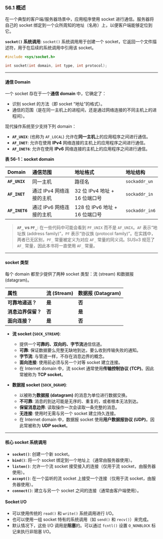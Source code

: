### **56.1 概述**

在一个典型的客户端/服务器场景中，应用程序使用 socket 进行通信。服务器将自己的 socket 绑定到一个众所周知的地址（名称）上，以便客户端能够定位到它。

**`socket()` 系统调用**:
`socket()` 系统调用用于创建一个 socket，它返回一个文件描述符，用于在后续的系统调用中引用该 socket。

```c
#include <sys/socket.h>

int socket(int domain, int type, int protocol);
```

-----

#### **通信 Domain**

一个 socket 存在于一个**通信 domain** 中，它确定了：

  * 识别 socket 的方法（即 socket “地址”的格式）。
  * 通信的范围（是在同一主机上的进程间，还是通过网络连接的不同主机上的进程间）。

现代操作系统至少支持下列 domain：

  * **`AF_UNIX`**: (也称为 `AF_LOCAL`) 允许在**同一主机**上的应用程序之间进行通信。
  * **`AF_INET`**: 允许在使用 **IPv4** 网络连接的主机上的应用程序之间进行通信。
  * **`AF_INET6`**: 允许在使用 **IPv6** 网络连接的主机上的应用程序之间进行通信。

**表 56-1：socket domain**


| Domain         | 通信范围            | 地址格式                    | 地址结构           |
| :------------- | :-------------- | :---------------------- | :------------- |
| **`AF_UNIX`**  | 同一主机            | 路径名                     | `sockaddr_un`  |
| **`AF_INET`**  | 通过 IPv4 网络连接的主机 | 32 位 IPv4 地址 + 16 位端口号  | `sockaddr_in`  |
| **`AF_INET6`** | 通过 IPv6 网络连接的主机 | 128 位 IPv6 地址 + 16 位端口号 | `sockaddr_in6` |

> **`AF_` vs `PF_`**:
> 在一些代码中可能会看到 `PF_UNIX` 而不是 `AF_UNIX`。`AF` 表示“地址族 (address family)”，`PF` 表示“协议族 (protocol family)”。在实践中，两者已无区别，`PF_` 常量被定义为对应 `AF_` 常量的同义词。SUSv3 规范了 `AF_` 常量，因此本书将一直使用 `AF_` 常量。

-----

#### **socket 类型**

每个 domain 都至少提供了两种 socket 类型：流 (stream) 和数据报 (datagram)。

| 属性          | 流 (Stream) | 数据报 (Datagram) |
| :---------- | :--------- | :------------- |
| **可靠地递送？**  | **是**      | **否**          |
| **消息边界保留？** | **否**      | **是**          |
| **面向连接？**   | **是**      | **否**          |

  * **流 socket (`SOCK_STREAM`)**:

      * 提供一个**可靠的、双向的、字节流**通信信道。
      * **可靠**: 保证数据要么完整无缺地到达，要么收到传输失败的通知。
      * **字节流**: 与管道一样，不存在消息边界的概念。
      * **面向连接**: 使用前必须与另一个对等 socket 建立连接。
      * 在 Internet domain 中，流 socket 通常使用**传输控制协议 (TCP)**。因此常被称为 **TCP socket**。

  * **数据报 socket (`SOCK_DGRAM`)**:

      * 以被称为**数据报 (datagram)** 的消息为单位进行数据交换。
      * **不可靠**: 消息的到达可能是无序的、重复的，或者根本无法到达。
      * **保留消息边界**: 读取操作一次会读取一条完整的消息。
      * **无连接**: 使用时无需与另一个 socket 建立持久连接。
      * 在 Internet domain 中，数据报 socket 使用**用户数据报协议 (UDP)**。因此常被称为 **UDP socket**。

-----

#### **核心 socket 系统调用**

  * **`socket()`**: 创建一个新 socket。
  * **`bind()`**: 将一个 socket 绑定到一个地址上（通常由服务器使用）。
  * **`listen()`**: 允许一个流 socket 接受接入的连接（仅用于流 socket，由服务器使用）。
  * **`accept()`**: 在一个监听的流 socket 上接受一个连接（仅用于流 socket，由服务器使用）。
  * **`connect()`**: 建立与另一个 socket 之间的连接（通常由客户端使用）。

#### **Socket I/O**

  * 可以使用传统的 `read()` 和 `write()` 系统调用进行 I/O。
  * 也可以使用一组 socket 特有的系统调用（如 `send()` 和 `recv()`）来完成。
  * 默认情况下，这些 I/O 调用是**阻塞**的。可以通过 `fcntl()` 设置 `O_NONBLOCK` 标记来执行非阻塞 I/O。